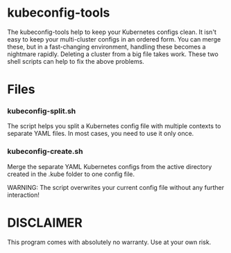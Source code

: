 # kubeconfig-tools

The kubeconfig-tools help to keep your Kubernetes
configs clean. It isn't easy to keep your
multi-cluster configs in an ordered form.
You can merge these, but in a fast-changing environment,
handling these becomes a nightmare rapidly. 
Deleting a cluster from a big file takes work.
These two shell scripts can help to fix the above problems.

# Files

### kubeconfig-split.sh
The script helps you split a Kubernetes config file
with multiple contexts to separate YAML files.
In most cases, you need to use it only once.

### kubeconfig-create.sh
Merge the separate YAML Kubernetes configs from the active
directory created in the .kube folder to one config file.

WARNING: The script overwrites your current config file
without any further interaction!

# DISCLAIMER

This program comes with absolutely no warranty. Use at your own risk.
